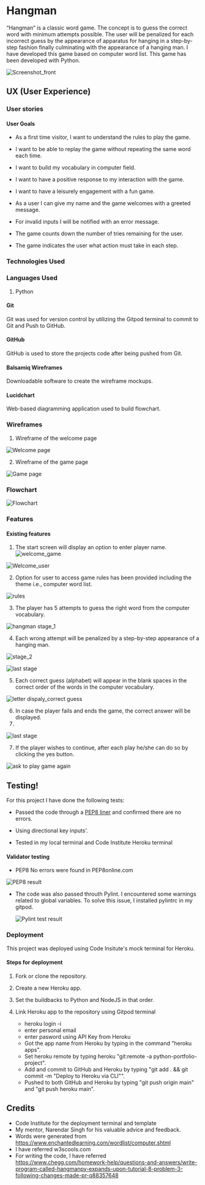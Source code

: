 # Hangman
“Hangman” is a classic word game. The concept is to guess the correct word with minimum attempts possible. The user will be penalized for each incorrect guess by the appearance of apparatus for hanging in a step-by-step fashion finally culminating with the appearance of a hanging man. I have developed this game based on computer word list. This game has been developed with Python. 


![Screenshot_front](https://user-images.githubusercontent.com/97182442/173900203-68d3fd57-ce2f-4c29-86aa-dfd839f3b552.png)


## UX (User Experience)

### User stories

#### User Goals

- As a first time visitor, I want to understand the rules to play the game.

- I want to be able to replay the game without repeating the same word each time.

- I want to build my vocabulary in computer field.

- I want to have a positive response to my interaction with the game.

- I want to have a leisurely engagement with a fun game.

- As a user I can give my name and the game welcomes with a greeted message.

- For invalid inputs I will be notified with an error message.

- The game counts down the number of tries remaining for the user.

- The game indicates the user what action must take in each step.


### Technologies Used

### Languages Used

 1. Python

#### Git

Git was used for version control by utilizing the Gitpod terminal to commit to Git and Push to GitHub.

#### GitHub

GitHub is used to store the projects code after being pushed from Git.

#### Balsamiq Wireframes

Downloadable software to create the wireframe mockups.


#### Lucidchart

Web-based diagramming application used to build flowchart.


### Wireframes

1. Wireframe of the welcome page


![Welcome page](https://user-images.githubusercontent.com/97182442/173900280-4cc9dcf0-33fc-45be-b952-81d09f8614cd.png)


2. Wireframe of the game page


![Game page](https://user-images.githubusercontent.com/97182442/173900346-dfa2f941-f821-4216-89a2-7ac00c817ee1.png)


### Flowchart




![Flowchart](https://user-images.githubusercontent.com/97182442/173900409-b148170c-1c21-4bb7-9614-fabc782319e0.png)


### Features

#### Existing features

1. The start screen will display an option to enter player name.
![welcome_game](https://user-images.githubusercontent.com/97182442/174427530-c1ddc450-6cc4-4bf9-bfdb-2b0166a151b7.png)



![Welcome_user](https://user-images.githubusercontent.com/97182442/174427541-e4ddac8b-5ddb-4165-a02c-6c11caa82a34.png)

2. Option for user to access game rules has been provided including the theme i.e., computer word list.


![rules](https://user-images.githubusercontent.com/97182442/174427554-49b3d8cc-c354-4cae-898f-959337c53f33.png)


3. The player has 5 attempts to guess the right word from the computer vocabulary.


![hangman stage_1](https://user-images.githubusercontent.com/97182442/174427563-cb71231a-d7cf-49aa-aba1-944a4e317a13.png)


4. Each wrong attempt will be penalized by a step-by-step appearance of a hanging man.



![stage_2](https://user-images.githubusercontent.com/97182442/174427576-ddb1fb39-7fdc-4009-8736-50a0ac3d09c7.png)

![last stage](https://user-images.githubusercontent.com/97182442/174430168-7df144a4-ac20-4a09-a9b8-bbad39798065.png)


5. Each correct guess (alphabet) will appear in the blank spaces in the correct order of the words in the computer vocabulary. 


![letter dispaly_correct guess](https://user-images.githubusercontent.com/97182442/174427592-fc7a04b6-719c-401e-9006-4b693264efa7.png)





6. In case the player fails and ends the game, the correct answer will be displayed.
7. 

![last stage](https://user-images.githubusercontent.com/97182442/174430168-7df144a4-ac20-4a09-a9b8-bbad39798065.png)


7. If the player wishes to continue, after each play he/she can do so by clicking the yes button.



![ask to play game again](https://user-images.githubusercontent.com/97182442/174427727-8530099c-f8c0-4590-8918-97178f6c26e8.png)



## Testing!


For this project I have done the following tests:

- Passed the code through a [PEP8 liner](http://pep8online.com/) and confirmed there are no errors.

- Using directional key inputs'.

- Tested in my local terminal and Code Institute Heroku terminal


#### Validator testing

- PEP8 No errors were found in PEP8online.com


![PEP8 result](https://user-images.githubusercontent.com/97182442/174427750-5f3924f4-170d-414d-8958-f30f41e4dbf1.png)


- The code was also passed throuth Pylint. I encountered some warnings related to global
  variables. To solve this issue, I installed pylintrc in my gitpod.
  
  ![Pylint test result](https://user-images.githubusercontent.com/97182442/174427746-949951f1-3840-45f4-9bbe-275928a9efff.png)

  


### Deployment

This project was deployed using Code Insitute's mock terminal for Heroku.

#### Steps for deployment

1. Fork or clone the repository.

2. Create a new Heroku app.

3. Set the buildbacks to Python and NodeJS in that order.

4. Link Heroku app to the repository using Gitpod terminal
   - heroku login -i
   - enter personal email
   - enter pasword using API Key from Heroku
   - Got the app name from Heroku by typing in the command "heroku apps".
   - Set heroku remote by typing heroku "git:remote -a python-portfolio-  project".
   - Add and commit to GitHub and Heroku by typing "git add . && git commit -m "Deploy to Heroku via CLI"".
   - Pushed to both GitHub and Heroku by typing "git push origin main" and "git push heroku main".



## Credits

- Code Institute for the deployment terminal and template
- My mentor, Narendar Singh for his valuable advice and feedback.
- Words were generated from https://www.enchantedlearning.com/wordlist/computer.shtml
- I have referred w3scools.com
- For writing the code, I have referred https://www.chegg.com/homework-help/questions-and-answers/write-program-called-hangmanpy-expands-upon-tutorial-8-problem-3-following-changes-made-pr-q88357648










